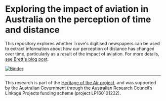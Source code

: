 # Exploring the impact of aviation in Australia on the perception of time and distance

This repository explores whether Trove's digitised newspapers can be used to extract information about how our perception of distance has changed over time, particularly as a result of the impact of aviation. For more details, [see Brett's blog post](https://heritageoftheair.org.au/blog/uncategorized/breaking-the-tyranny-of-distance/).

[![Binder](https://mybinder.org/badge_logo.svg)](https://mybinder.org/v2/gh/HeritageoftheAir/hota-time/master?urlpath=lab)

----

This research is part of the [Heritage of the Air project](https://heritageoftheair.org.au/), and was supported by the Australian Government through the Australian Research Council’s Linkage Projects funding scheme (project LP160101232).
